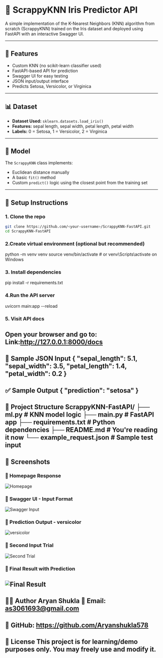 # 🌸 ScrappyKNN Iris Predictor API

A simple implementation of the K-Nearest Neighbors (KNN) algorithm from scratch (ScrappyKNN) trained on the Iris dataset and deployed using FastAPI with an interactive Swagger UI.

---

## 🚀 Features

- Custom KNN (no scikit-learn classifier used)
- FastAPI-based API for prediction
- Swagger UI for easy testing
- JSON input/output interface
- Predicts Setosa, Versicolor, or Virginica

---

## 📊 Dataset

- **Dataset Used:** `sklearn.datasets.load_iris()`
- **Features:** sepal length, sepal width, petal length, petal width
- **Labels:** 0 = Setosa, 1 = Versicolor, 2 = Virginica

---

## 🧠 Model

The `ScrappyKNN` class implements:
- Euclidean distance manually
- A basic `fit()` method
- Custom `predict()` logic using the closest point from the training set

---

## 🔧 Setup Instructions

### 1. Clone the repo

```bash
git clone https://github.com/<your-username>/ScrappyKNN-FastAPI.git
cd ScrappyKNN-FastAPI
```
### 2.Create virtual environment (optional but recommended)
python -m venv venv
source venv/bin/activate  # or venv\Scripts\activate on Windows

### 3. Install dependencies
pip install -r requirements.txt

### 4.Run the API server
uvicorn main:app --reload

### 5. Visit API docs
Open your browser and go to:
Link:http://127.0.0.1:8000/docs
---
🧪 Sample JSON Input
{
  "sepal_length": 5.1,
  "sepal_width": 3.5,
  "petal_length": 1.4,
  "petal_width": 0.2
}
---
✅ Sample Output
{
  "prediction": "setosa"
}
---
📁 Project Structure
ScrappyKNN-FastAPI/
├── ml.py                 # KNN model logic
├── main.py               # FastAPI app
├── requirements.txt      # Python dependencies
├── README.md             # You're reading it now
└── example_request.json  # Sample test input
---
## 📸 Screenshots

### 🔹 Homepage Response
![Homepage](./screenshots/img1.png)

### 🔹 Swagger UI - Input Format
![Swagger Input](./screenshots/img2.png)

### 🔹 Prediction Output - versicolor
![versicolor](./screenshots/img3.png)

### 🔹 Second Input Trial
![Second Trial](./screenshots/img4.png)

### 🔹 Final Result with Prediction
![Final Result](./screenshots/img5.png)
---
👨‍💻 Author
Aryan Shukla
📧 Email: as3061693@gmail.com
---
🔗 GitHub: https://github.com/Aryanshukla578
---
💬 License
This project is for learning/demo purposes only. You may freely use and modify it.
---
